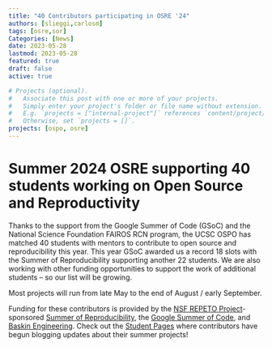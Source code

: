 ```yaml
---
title: "40 Contributors participating in OSRE '24" 
authors: [slieggi,carlosm]
tags: [osre,sor]
Categories: [News]
date: 2023-05-28
lastmod: 2023-05-28
featured: true
draft: false
active: true

# Projects (optional).
#   Associate this post with one or more of your projects.
#   Simply enter your project's folder or file name without extension.
#   E.g. `projects = ["internal-project"]` references `content/project/deep-learning/index.md`.
#   Otherwise, set `projects = []`.
projects: [ospo, osre]
---
```


# Summer 2024 OSRE supporting 40 students working on Open Source and Reproductivity

Thanks to the support from the Google Summer of Code (GSoC) and the National Science Foundation FAIROS RCN program, the UCSC OSPO has matched 40 students with mentors to contribute to open source and reproducibility this year. This year GSoC awarded us a record 18 slots with the Summer of Reproducibility supporting another 22 students.  We are also working with other funding opportunities to support the work of additional students – so our list will be growing. 

Most projects will run from late May to the end of August / early September.

Funding for these contributors is provided by the [NSF REPETO Project](https://www.nsf.gov/awardsearch/showAward?AWD_ID=2226407)-sponsored [Summer of Reproducibility](/sor), the [Google Summer of Code](https://summerofcode.withgoogle.com/), and [Baskin Engineering](https://engineering.ucsc.edu). 
Check out the [Student Pages](/osre24/#studentpages) where contributors have begun blogging updates about their summer projects!


